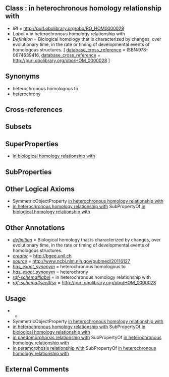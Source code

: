 
## Class : in heterochronous homology relationship with

 * *IRI* = http://purl.obolibrary.org/obo/RO_HOM0000028
 * *Label* = in heterochronous homology relationship with
 * *Definition* = Biological homology that is characterized by changes, over evolutionary time, in the rate or timing of developmental events of homologous structures. [ [database_cross_reference](../../ef/oboInOwl#hasDbXref.md) = ISBN:978-0674639416, [database_cross_reference](../../ef/oboInOwl#hasDbXref.md) = http://purl.obolibrary.org/obo/HOM_0000028 ]

## Synonyms

 * heterochronous homologous to
 * heterochrony

## Cross-references


## Subsets


## SuperProperties

 * [in biological homology relationship with](../../RO/08/RO_HOM0000008.md)

## SubProperties


## Other Logical Axioms

 * SymmetricObjectProperty [in heterochronous homology relationship with](../../RO/28/RO_HOM0000028.md)
 * [in heterochronous homology relationship with](../../RO/28/RO_HOM0000028.md) SubPropertyOf [in biological homology relationship with](../../RO/08/RO_HOM0000008.md)

## Other Annotations

 * *[definition](../../IAO/15/IAO_0000115.md)* = Biological homology that is characterized by changes, over evolutionary time, in the rate or timing of developmental events of homologous structures.
 * *[creator](../../or/creator.md)* = http://bgee.unil.ch
 * *[source](../../ce/source.md)* = http://www.ncbi.nlm.nih.gov/pubmed/20116127
 * *[has_exact_synonym](../../ym/oboInOwl#hasExactSynonym.md)* = heterochronous homologous to
 * *[has_exact_synonym](../../ym/oboInOwl#hasExactSynonym.md)* = heterochrony
 * *[rdf-schema#label](../../el/rdf-schema#label.md)* = in heterochronous homology relationship with
 * *[rdf-schema#seeAlso](../../so/rdf-schema#seeAlso.md)* = http://purl.obolibrary.org/obo/HOM_0000028

## Usage

 * -
 * SymmetricObjectProperty [in heterochronous homology relationship with](../../RO/28/RO_HOM0000028.md)
 * [in heterochronous homology relationship with](../../RO/28/RO_HOM0000028.md) SubPropertyOf [in biological homology relationship with](../../RO/08/RO_HOM0000008.md)
 * [in paedomorphorsis relationship with](../../RO/29/RO_HOM0000029.md) SubPropertyOf [in heterochronous homology relationship with](../../RO/28/RO_HOM0000028.md)
 * [in peramorphosis relationship with](../../RO/30/RO_HOM0000030.md) SubPropertyOf [in heterochronous homology relationship with](../../RO/28/RO_HOM0000028.md)

## External Comments

